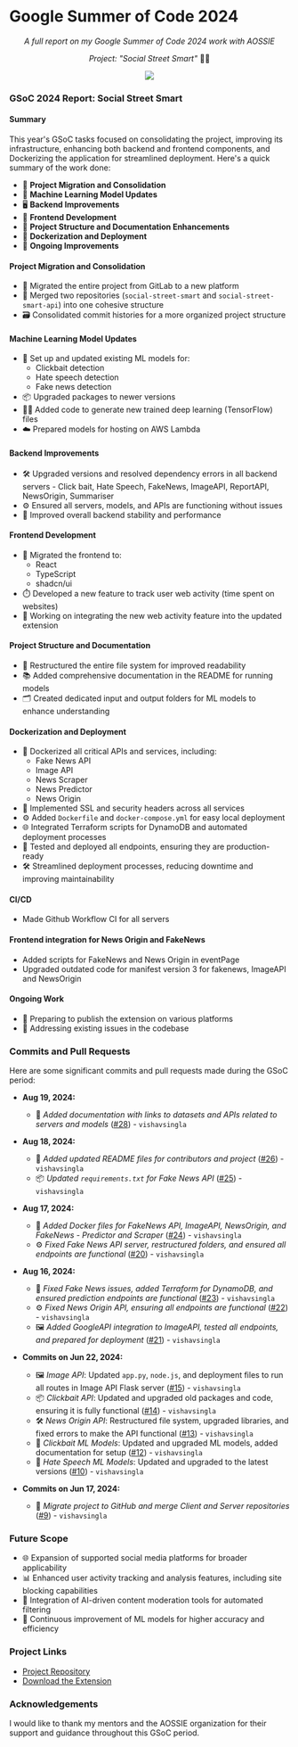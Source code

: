# Google Summer of Code 2024

<p align="center"><i>A full report on my Google Summer of Code 2024 work with AOSSIE</i></p>
<p align="center"><i>Project: "Social Street Smart" </i>  👨‍💻</p>

<p align="center">
  <img src="https://i.imgur.com/fF5RFGo.png" />
</p>

### GSoC 2024 Report: Social Street Smart

#### Summary

This year's GSoC tasks focused on consolidating the project, improving its infrastructure, enhancing both backend and frontend components, and Dockerizing the application for streamlined deployment. Here's a quick summary of the work done:

- 🔄 **Project Migration and Consolidation**
- 🧠 **Machine Learning Model Updates**
- 🖥️ **Backend Improvements**
- 🎨 **Frontend Development**
- 📁 **Project Structure and Documentation Enhancements**
- 🐳 **Dockerization and Deployment**
- 🚀 **Ongoing Improvements**

#### Project Migration and Consolidation

- 🔄 Migrated the entire project from GitLab to a new platform
- 🔗 Merged two repositories (`social-street-smart` and `social-street-smart-api`) into one cohesive structure
- 🗃️ Consolidated commit histories for a more organized project structure

#### Machine Learning Model Updates

- 🧠 Set up and updated existing ML models for:
  - Clickbait detection
  - Hate speech detection
  - Fake news detection
- 📦 Upgraded packages to newer versions
- 🧑‍💻 Added code to generate new trained deep learning (TensorFlow) files
- ☁️ Prepared models for hosting on AWS Lambda

#### Backend Improvements

- 🛠️ Upgraded versions and resolved dependency errors in all backend servers - Click bait, Hate Speech, FakeNews, ImageAPI, ReportAPI, NewsOrigin, Summariser
- ⚙️ Ensured all servers, models, and APIs are functioning without issues
- 🚀 Improved overall backend stability and performance 

#### Frontend Development

- 🎨 Migrated the frontend to:
  - React
  - TypeScript
  - shadcn/ui
- ⏱️ Developed a new feature to track user web activity (time spent on websites)
- 🔄 Working on integrating the new web activity feature into the updated extension

#### Project Structure and Documentation

- 📁 Restructured the entire file system for improved readability
- 📚 Added comprehensive documentation in the README for running models
- 🗂️ Created dedicated input and output folders for ML models to enhance understanding

#### Dockerization and Deployment

- 🐳 Dockerized all critical APIs and services, including:
  - Fake News API
  - Image API
  - News Scraper
  - News Predictor
  - News Origin
- 🔐 Implemented SSL and security headers across all services
- ⚙️ Added `Dockerfile` and `docker-compose.yml` for easy local deployment
- 🌐 Integrated Terraform scripts for DynamoDB and automated deployment processes
- 🚀 Tested and deployed all endpoints, ensuring they are production-ready
- 🛠️ Streamlined deployment processes, reducing downtime and improving maintainability

#### CI/CD
- Made Github Workflow CI for all servers

#### Frontend integration for News Origin and FakeNews
- Added scripts for FakeNews and News Origin in eventPage
- Upgraded outdated code for manifest version 3 for fakenews, ImageAPI and NewsOrigin

#### Ongoing Work

- 📝 Preparing to publish the extension on various platforms
- 🔧 Addressing existing issues in the codebase

### Commits and Pull Requests

Here are some significant commits and pull requests made during the GSoC period:

- **Aug 19, 2024:**
  - 📄 *Added documentation with links to datasets and APIs related to servers and models* ([#28](https://github.com/AOSSIE-Org/Social-Street-Smart/pull/28)) - `vishavsingla`


- **Aug 18, 2024:**
  - 📄 *Added updated README files for contributors and project* ([#26](https://github.com/AOSSIE-Org/Social-Street-Smart/pull/26)) - `vishavsingla`
  - 📦 *Updated `requirements.txt` for Fake News API* ([#25](https://github.com/AOSSIE-Org/Social-Street-Smart/pull/25)) - `vishavsingla`

- **Aug 17, 2024:**
  - 🐳 *Added Docker files for FakeNews API, ImageAPI, NewsOrigin, and FakeNews - Predictor and Scraper* ([#24](https://github.com/AOSSIE-Org/Social-Street-Smart/pull/24)) - `vishavsingla`
  - ⚙️ *Fixed Fake News API server, restructured folders, and ensured all endpoints are functional* ([#20](https://github.com/AOSSIE-Org/Social-Street-Smart/pull/20)) - `vishavsingla`

- **Aug 16, 2024:**
  - 🔧 *Fixed Fake News issues, added Terraform for DynamoDB, and ensured prediction endpoints are functional* ([#23](https://github.com/AOSSIE-Org/Social-Street-Smart/pull/23)) - `vishavsingla`
  - ⚙️ *Fixed News Origin API, ensuring all endpoints are functional* ([#22](https://github.com/AOSSIE-Org/Social-Street-Smart/pull/22)) - `vishavsingla`
  - 🖼️ *Added GoogleAPI integration to ImageAPI, tested all endpoints, and prepared for deployment* ([#21](https://github.com/AOSSIE-Org/Social-Street-Smart/pull/21)) - `vishavsingla`


- **Commits on Jun 22, 2024:**
  - 🖼️ *Image API*: Updated `app.py`, `node.js`, and deployment files to run all routes in Image API Flask server ([#15](https://github.com/AOSSIE-Org/Social-Street-Smart/pull/15)) - `vishavsingla`
  - 📦 *Clickbait API*: Updated and upgraded old packages and code, ensuring it is fully functional ([#14](https://github.com/AOSSIE-Org/Social-Street-Smart/pull/14)) - `vishavsingla`
  - 🛠️ *News Origin API*: Restructured file system, upgraded libraries, and fixed errors to make the API functional ([#13](https://github.com/AOSSIE-Org/Social-Street-Smart/pull/13)) - `vishavsingla`
  - 🧠 *Clickbait ML Models*: Updated and upgraded ML models, added documentation for setup ([#12](https://github.com/AOSSIE-Org/Social-Street-Smart/pull/12)) - `vishavsingla`
  - 🧠 *Hate Speech ML Models*: Updated and upgraded to the latest versions ([#10](https://github.com/AOSSIE-Org/Social-Street-Smart/pull/10)) - `vishavsingla`

- **Commits on Jun 17, 2024:**
  - 🔄 *Migrate project to GitHub and merge Client and Server repositories* ([#9](https://github.com/AOSSIE-Org/Social-Street-Smart/pull/9)) - `vishavsingla`

### Future Scope

- 🌐 Expansion of supported social media platforms for broader applicability
- 📊 Enhanced user activity tracking and analysis features, including site blocking capabilities
- 🤖 Integration of AI-driven content moderation tools for automated filtering
- 🔄 Continuous improvement of ML models for higher accuracy and efficiency

### Project Links

- [Project Repository](https://github.com/AOSSIE-Org/Social-Street-Smart)
- [Download the Extension](https://chromewebstore.google.com/detail/social-street-smart/ddjcjpfkmcgpgpjhlmdenmionhbnpagm?hl=en&pli=1)

### Acknowledgements

I would like to thank my mentors and the AOSSIE organization for their support and guidance throughout this GSoC period.
